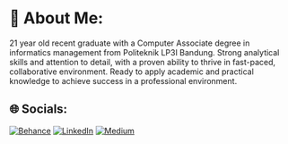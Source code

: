 # 💫 About Me:
21 year old recent graduate with a Computer Associate degree in informatics management from Politeknik LP3I Bandung. Strong analytical skills and attention to detail, with a proven ability to thrive in fast-paced, collaborative environment. Ready to apply academic and practical knowledge to achieve success in a professional environment.


## 🌐 Socials:
[![Behance](https://img.shields.io/badge/Behance-1769ff?logo=behance&logoColor=white)](https://behance.net/meximussimarmata) [![LinkedIn](https://img.shields.io/badge/LinkedIn-%230077B5.svg?logo=linkedin&logoColor=white)](https://linkedin.com/in/meximus-kolbe-simarmata) [![Medium](https://img.shields.io/badge/Medium-12100E?logo=medium&logoColor=white)](https://medium.com/@@meximus.kolbe.simarmata) 



<!--Meximus Kolbe Simarmata-->
